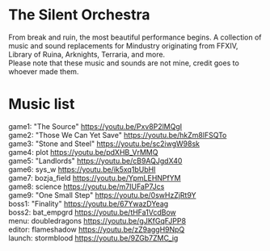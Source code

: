 # The Silent Orchestra
From break and ruin, the most beautiful performance begins. A collection of music and sound replacements for Mindustry originating from FFXIV, Library of Ruina, Arknights, Terraria, and more.
<br>
Please note that these music and sounds are not mine, credit goes to whoever made them.
# Music list
game1: "The Source" https://youtu.be/Pxv8P2lMQgI
<br>
game2: "Those We Can Yet Save" https://youtu.be/hkZm8lFSQTo
<br>
game3: "Stone and Steel" https://youtu.be/sc2iwgW98sk
<br>
game4: plot https://youtu.be/pdXHB_VrMMQ
<br>
game5: "Landlords" https://youtu.be/cB9AQJgdX40
<br>
game6: sys_w https://youtu.be/ik5xq1bUbHI
<br>
game7: bozja_field https://youtu.be/YpmLEHNPfYM
<br>
game8: science https://youtu.be/m7IUFaP7Jcs
<br>
game9: "One Small Step" https://youtu.be/0swHzZjRt9Y
<br>
boss1: "Finality" https://youtu.be/67YwazDYeag
<br>
boss2: bat_empgrd https://youtu.be/tHFa1VcdBow
<br>
menu: doubledragons https://youtu.be/gJKfGqFJPP8
<br>
editor: flameshadow https://youtu.be/zZ9aggH9NpQ
<br>
launch: stormblood https://youtu.be/9ZGb7ZMC_ig
